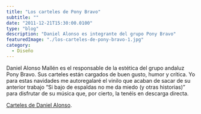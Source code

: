```yaml
---
title: "Los carteles de Pony Bravo"
subtitle: ""
date: "2011-12-21T15:30:00.0100"
type: "blog"
description: "Daniel Alonso es integrante del grupo Pony Bravo"
featuredImage: "./los-carteles-de-pony-bravo-1.jpg"
category:
  - Diseño
---
```


Daniel Alonso Mallén es el responsable de la estética del grupo andaluz Pony Bravo. Sus carteles están cargados de buen gusto, humor y crítica. Yo para estas navidades me autoregalaré el vinilo que acaban de sacar de su anterior trabajo “Si bajo de espaldas no me da miedo (y otras historias)” para disfrutar de su música que, por cierto, la tenéis en descarga directa.

[Carteles de Daniel Alonso](https://daniel-alonso.tumblr.com).
